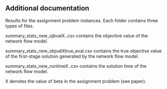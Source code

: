 ## Additional documentation

Results for the assignment problem instances. Each folder contains three types of files. 

summary_stats_new_ojbvalX..csv contains the objective value of the network flow model.

summary_stats_new_objvalXtrue_eval.csv contains the true objective value of the first-stage solution generated by the network flow model.

summary_stats_new_runtimeX..csv contains the solution time of the network flow model.

X denotes the value of beta in the assignment problem (see paper).